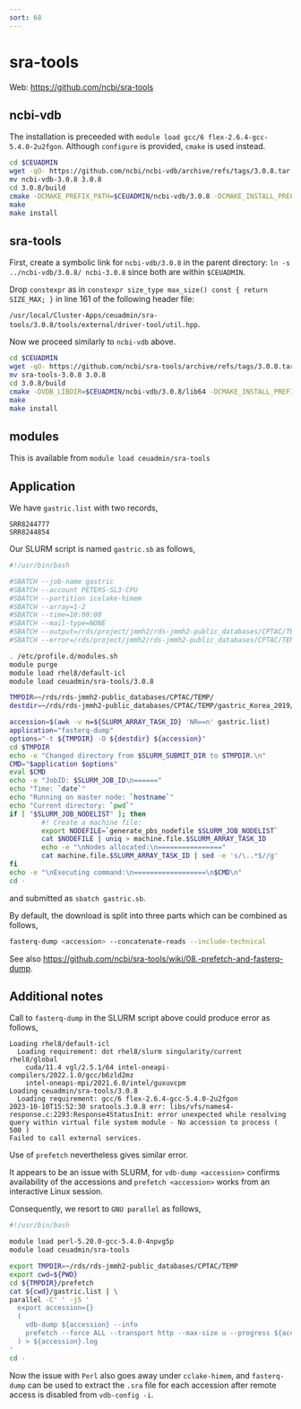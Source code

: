 ```yaml
---
sort: 68
---
```


# sra-tools

Web: <https://github.com/ncbi/sra-tools>

## ncbi-vdb

The installation is preceeded with `module load gcc/6 flex-2.6.4-gcc-5.4.0-2u2fgon`. Although `configure` is provided, `cmake` is used instead.

```bash
cd $CEUADMIN
wget -qO- https://github.com/ncbi/ncbi-vdb/archive/refs/tags/3.0.8.tar.gz | tar xvfz -
mv ncbi-vdb-3.0.8 3.0.8
cd 3.0.8/build
cmake -DCMAKE_PREFIX_PATH=$CEUADMIN/ncbi-vdb/3.0.8 -DCMAKE_INSTALL_PREFIX=$CEUADMIN/ncbi-vdb/3.0.8 ..
make
make install
```

## sra-tools

First, create a symbolic link for `ncbi-vdb/3.0.8` in the parent directory: `ln -s ../ncbi-vdb/3.0.8/ ncbi-3.0.8` since both are within `$CEUADMIN`.

Drop `constexpr` as in `constexpr size_type max_size() const { return SIZE_MAX; }` in line 161 of the following header file:

`/usr/local/Cluster-Apps/ceuadmin/sra-tools/3.0.8/tools/external/driver-tool/util.hpp`.

Now we proceed similarly to `ncbi-vdb` above.

```bash
cd $CEUADMIN
wget -qO- https://github.com/ncbi/sra-tools/archive/refs/tags/3.0.8.tar.gz | tar xvfz -
mv sra-tools-3.0.8 3.0.8
cd 3.0.8/build
cmake -DVDB_LIBDIR=$CEUADMIN/ncbi-vdb/3.0.8/lib64 -DCMAKE_INSTALL_PREFIX=$CEUADMIN/sra-tools/3.0.8 ..
make
make install
```

## modules

This is available from `module load ceuadmin/sra-tools`

## Application

We have `gastric.list` with two records,

```
SRR8244777
SRR8244854
```

Our SLURM script is named `gastric.sb` as follows,

```bash
#!/usr/bin/bash

#SBATCH --job-name gastric
#SBATCH --account PETERS-SL3-CPU
#SBATCH --partition icelake-himem
#SBATCH --array=1-2
#SBATCH --time=10:00:00
#SBATCH --mail-type=NONE
#SBATCH --output=/rds/project/jmmh2/rds-jmmh2-public_databases/CPTAC/TEMP/_gastric_%A_%a.o
#SBATCH --error=/rds/project/jmmh2/rds-jmmh2-public_databases/CPTAC/TEMP/_gastric_%A_%a.e

. /etc/profile.d/modules.sh
module purge
module load rhel8/default-icl
module load ceuadmin/sra-tools/3.0.8

TMPDIR=~/rds/rds-jmmh2-public_databases/CPTAC/TEMP/
destdir=~/rds/rds-jmmh2-public_databases/CPTAC/TEMP/gastric_Korea_2019/SRA_PRJNA505380/

accession=$(awk -v n=${SLURM_ARRAY_TASK_ID} 'NR==n' gastric.list)
application="fasterq-dump"
options="-t ${TMPDIR} -O ${destdir} ${accession}"
cd $TMPDIR
echo -e "Changed directory from $SLURM_SUBMIT_DIR to $TMPDIR.\n"
CMD="$application $options"
eval $CMD
echo -e "JobID: $SLURM_JOB_ID\n======"
echo "Time: `date`"
echo "Running on master node: `hostname`"
echo "Current directory: `pwd`"
if [ "$SLURM_JOB_NODELIST" ]; then
        #! Create a machine file:
        export NODEFILE=`generate_pbs_nodefile $SLURM_JOB_NODELIST`
        cat $NODEFILE | uniq > machine.file.$SLURM_ARRAY_TASK_ID
        echo -e "\nNodes allocated:\n================"
        cat machine.file.$SLURM_ARRAY_TASK_ID | sed -e 's/\..*$//g'
fi
echo -e "\nExecuting command:\n==================\n$CMD\n"
cd -
```

and submitted as `sbatch gastric.sb`.

By default, the download is split into three parts which can be combined as follows,

```bash
fasterq-dump <accession> --concatenate-reads --include-technical
```

See also <https://github.com/ncbi/sra-tools/wiki/08.-prefetch-and-fasterq-dump>.

## Additional notes

Call to `fasterq-dump` in the SLURM script above could produce error as follows,

```
Loading rhel8/default-icl
  Loading requirement: dot rhel8/slurm singularity/current rhel8/global
    cuda/11.4 vgl/2.5.1/64 intel-oneapi-compilers/2022.1.0/gcc/b6zld2mz
    intel-oneapi-mpi/2021.6.0/intel/guxuvcpm
Loading ceuadmin/sra-tools/3.0.8
  Loading requirement: gcc/6 flex-2.6.4-gcc-5.4.0-2u2fgon
2023-10-10T15:52:30 sratools.3.0.8 err: libs/vfs/names4-response.c:2293:Response4StatusInit: error unexpected while resolving query within virtual file system module - No accession to process ( 500 )
Failed to call external services.
```

Use of `prefetch` nevertheless gives similar error.

It appears to be an issue with SLURM, for `vdb-dump <accession>` confirms availability of the accessions and `prefetch <accession>` works from an interactive Linux session.

Consequently, we resort to `GNU parallel` as follows,

```bash
#!/usr/bin/bash

module load perl-5.20.0-gcc-5.4.0-4npvg5p
module load ceuadmin/sra-tools

export TMPDIR=~/rds/rds-jmmh2-public_databases/CPTAC/TEMP
export cwd=${PWD}
cd ${TMPDIR}/prefetch
cat ${cwd}/gastric.list | \
parallel -C' ' -j5 '
  export accession={}
  (
    vdb-dump ${accession} --info
    prefetch --force ALL --transport http --max-size u --progress ${accession}
  ) > ${accession}.log
'
cd -
```

Now the issue with `Perl` also goes away under `cclake-himem`, and `fasterq-dump` can be used to extract the `.sra` file for each accession after remote access is disabled from `vdb-config -i`.
